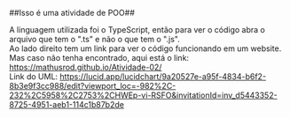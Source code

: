 ##Isso é uma atividade de POO##

A linguagem utilizada foi o TypeScript, então para ver o código abra o arquivo que tem o ".ts" e não o que tem o ".js".  
Ao lado direito tem um link para ver o código funcionando em um website.  
Mas caso não tenha encontrado, aqui está o link: https://mathusrod.github.io/Atividade-02/  
Link do UML: https://lucid.app/lucidchart/9a20527e-a95f-4834-b6f2-8b3e9f3cc988/edit?viewport_loc=-982%2C-232%2C5958%2C2753%2CHWEp-vi-RSFO&invitationId=inv_d5443352-8725-4951-aeb1-114c1b87b2de  


